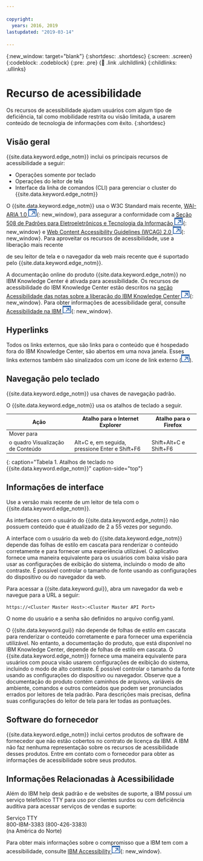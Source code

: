 ```yaml
---

copyright:
  years: 2016, 2019
lastupdated: "2019-03-14"

---
```


{:new_window: target="blank"}
{:shortdesc: .shortdesc}
{:screen: .screen}
{:codeblock: .codeblock}
{:pre: .pre}
{:child: .link .ulchildlink}
{:childlinks: .ullinks}

# Recurso de acessibilidade

Os recursos de acessibilidade ajudam usuários com algum tipo de deficiência,
tal como mobilidade restrita ou visão limitada, a usarem conteúdo de tecnologia de informações
com êxito.
{:shortdesc}

## Visão geral

{{site.data.keyword.edge_notm}}
inclui os principais recursos de acessibilidade a seguir:

* Operações somente por teclado
* Operações do leitor de tela
* Interface da linha de comandos (CLI) para gerenciar o cluster do {{site.data.keyword.edge_notm}}

O {{site.data.keyword.edge_notm}} usa o W3C Standard mais recente, [WAI-ARIA 1.0 ![Ícone de link externo](images/icons/launch-glyph.svg "Ícone de link externo")](http://www.w3.org/TR/wai-aria/){: new_window}, para assegurar a conformidade com a [Seção 508 de Padrões para Eletroeletrônicos e Tecnologia da Informação ![Ícone de linkexterno](images/icons/launch-glyph.svg "Ícone de link externo")](http://www.access-board.gov/guidelines-and-standards/communications-and-it/about-the-section-508-standards/section-508-standards){: new_window} e [Web Content Accessibility Guidelines (WCAG) 2.0 ![Ícone de link externo](images/icons/launch-glyph.svg "Ícone de link externo")](http://www.w3.org/TR/WCAG20/){: new_window}. Para aproveitar os recursos de acessibilidade, use a liberação mais recente

de seu leitor de tela e o navegador da web mais recente que é suportado
pelo {{site.data.keyword.edge_notm}}.

A documentação online do produto {{site.data.keyword.edge_notm}}
no IBM Knowledge Center é ativada para acessibilidade. Os recursos de acessibilidade do IBM Knowledge Center estão descritos na [seção Acessibilidade das notas sobre a liberação do IBM Knowledge Center ![Ícone de link externo](images/icons/launch-glyph.svg "Ícone de link externo")](http://www.ibm.com/support/knowledgecenter/about/releasenotes.html){: new_window}. Para obter informações de acessibilidade geral, consulte [Acessibilidade na IBM ![Ícone de link externo](images/icons/launch-glyph.svg "Ícone de link externo")](http://www.ibm.com/accessibility/us/en/){: new_window}.

## Hyperlinks

Todos os links externos, que são links para o conteúdo que é hospedado fora do IBM Knowledge Center, são abertos em uma nova janela. Esses links externos também são sinalizados com um ícone de link externo (![Ícone de link externo](images/icons/launch-glyph.svg "Ícone de link externo")).

## Navegação pelo teclado

{{site.data.keyword.edge_notm}} usa chaves de navegação padrão.

O {{site.data.keyword.edge_notm}}
usa os atalhos de teclado a seguir.

|Ação|Atalho para o Internet Explorer|Atalho para o Firefox|
|------|------------------------------|--------------------|
|Mover para
o quadro Visualização de Conteúdo|Alt+C e, em seguida, pressione Enter e Shift+F6|Shift+Alt+C e Shift+F6|
{: caption="Tabela 1. Atalhos de teclado no {{site.data.keyword.edge_notm}}" caption-side="top"}

## Informações de interface

Use a versão mais recente de um leitor de tela com o {{site.data.keyword.edge_notm}}.

As
interfaces com o usuário do
{{site.data.keyword.edge_notm}}
não possuem conteúdo que é atualizado de 2 a 55 vezes por segundo.

A interface com o usuário da web do {{site.data.keyword.edge_notm}}
depende das folhas de estilo em cascata para renderizar o conteúdo corretamente e para
fornecer uma experiência utilizável. O aplicativo fornece uma maneira equivalente para os usuários com baixa visão para usar as
configurações de exibição do sistema, incluindo o modo de alto contraste. É possível controlar o tamanho de fonte usando as configurações do dispositivo ou do navegador da web.

Para acessar a {{site.data.keyword.gui}}, abra um navegador da web e navegue para a URL a seguir:

`https://<Cluster Master Host>:<Cluster Master API Port>`

O nome do usuário e a senha são definidos no arquivo config.yaml.

O {{site.data.keyword.gui}} não depende de folhas de estilo em cascata para renderizar o conteúdo corretamente e para fornecer uma experiência utilizável. No entanto, a documentação do produto, que está disponível no IBM Knowledge Center, depende de folhas de estilo em cascata. O {{site.data.keyword.edge_notm}} fornece uma maneira equivalente para usuários com pouca visão usarem configurações de exibição do sistema, incluindo o modo de alto contraste. É possível controlar o tamanho da fonte usando as configurações do dispositivo ou navegador. Observe que a documentação do produto contém caminhos de arquivos, variáveis de ambiente, comandos e outros conteúdos que podem ser pronunciados errados por leitores de tela padrão. Para descrições mais precisas, defina suas configurações do leitor de tela para ler todas as pontuações.


## Software do fornecedor

{{site.data.keyword.edge_notm}} inclui certos produtos de software de fornecedor que não estão cobertos
no contrato de licença da IBM. A IBM não faz nenhuma representação sobre os recursos de acessibilidade desses produtos. Entre em contato com o fornecedor para obter as informações de
acessibilidade sobre seus produtos.

## Informações Relacionadas à Acessibilidade

Além do IBM help desk padrão e de websites de suporte, a IBM possui um serviço telefônico TTY
para uso por clientes surdos ou com deficiência auditiva para acessar serviços de vendas e suporte:

Serviço TTY  
 800-IBM-3383 (800-426-3383)  
 (na América do Norte)

Para obter mais informações sobre o compromisso que a IBM tem com a acessibilidade, consulte [IBM Accessibility ![Ícone de link externo](images/icons/launch-glyph.svg "Ícone de link externo")](http://www.ibm.com/able){: new_window}.
